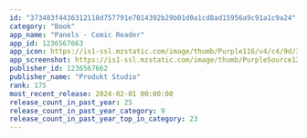 ```yaml
---
id: "373403f4436312118d757791e7014392b29b01d0a1cd8ad15956a9c91a1c9a24"
category: "Book"
app_name: "Panels - Comic Reader"
app_id: 1236567663
app_icon: https://is1-ssl.mzstatic.com/image/thumb/Purple116/v4/c4/9d/31/c49d31d8-74a8-c9dc-27c4-f62dee7c5471/AppIcon-0-0-1x_U007emarketing-0-10-0-85-220.png/1024x1024bb.png
app_screenshot: https://is1-ssl.mzstatic.com/image/thumb/PurpleSource126/v4/61/f4/41/61f44101-863b-0189-2370-75423d193922/b4913f99-4b9f-407d-a9d9-f86e02b90f36_iPhone10_U002c5_iPhone_8_Plus_1-readingNow_414x736.jpg/1242x2208bb.png
publisher_id: 1236567662
publisher_name: "Produkt Studio"
rank: 175
most_recent_release: 2024-02-01 00:00:00
release_count_in_past_year: 25
release_count_in_past_year_category: 9
release_count_in_past_year_top_in_category: 23
---
```

